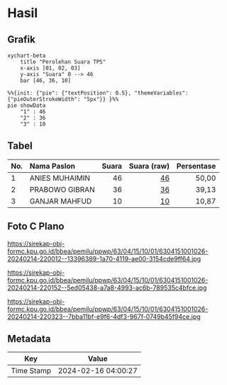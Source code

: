 # Hasil

## Grafik

```mermaid
xychart-beta
    title "Perolehan Suara TPS"
    x-axis [01, 02, 03]
    y-axis "Suara" 0 --> 46
    bar [46, 36, 10]
```

```mermaid
%%{init: {"pie": {"textPosition": 0.5}, "themeVariables": {"pieOuterStrokeWidth": "5px"}} }%%
pie showData
    "1" : 46
    "2" : 36
    "3" : 10
```

## Tabel

| No. | Nama Paslon    | Suara | Suara (raw) | Persentase |
|:--- |:-------------- | -----:| -----------:| ----------:|
| 1   | ANIES MUHAIMIN | 46    | [46][p-1]   | 50,00      |
| 2   | PRABOWO GIBRAN | 36    | [36][p-2]   | 39,13      |
| 3   | GANJAR MAHFUD  | 10    | [10][p-3]   | 10,87      |


[p-1]: https://github.com/gigit-pemilu/pemilu-2024/blob/main/pilpres/hitung-suara/sub/63-kalimantan-selatan/sub/04-barito-kuala/sub/15-marabahan/sub/1001-marabahan-kota/sub/026-tps/sub/paslon-1.txt
[p-2]: https://github.com/gigit-pemilu/pemilu-2024/blob/main/pilpres/hitung-suara/sub/63-kalimantan-selatan/sub/04-barito-kuala/sub/15-marabahan/sub/1001-marabahan-kota/sub/026-tps/sub/paslon-2.txt
[p-3]: https://github.com/gigit-pemilu/pemilu-2024/blob/main/pilpres/hitung-suara/sub/63-kalimantan-selatan/sub/04-barito-kuala/sub/15-marabahan/sub/1001-marabahan-kota/sub/026-tps/sub/paslon-3.txt

## Foto C Plano

https://sirekap-obj-formc.kpu.go.id/bbea/pemilu/ppwp/63/04/15/10/01/6304151001026-20240214-220012--13396389-1a70-4119-ae00-3154cde9ff64.jpg

https://sirekap-obj-formc.kpu.go.id/bbea/pemilu/ppwp/63/04/15/10/01/6304151001026-20240214-220152--5ed05438-a7a8-4993-ac6b-789535c4bfce.jpg

https://sirekap-obj-formc.kpu.go.id/bbea/pemilu/ppwp/63/04/15/10/01/6304151001026-20240214-220323--7bba11bf-e9f6-4df3-967f-0749b45f94ce.jpg


## Metadata

| Key        | Value               |
| ---------- | ------------------- |
| Time Stamp | 2024-02-16 04:00:27 |



